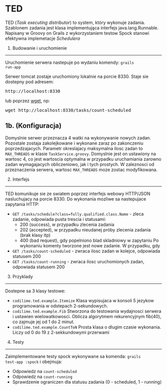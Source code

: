 TED
===

TED (<i>Task executing distributor</i>) to system, który wykonuje zadania. Szablonem zadania jest klasa implementująca interfejs java.lang.Runnable.
Napisany w Groovy on Grails z wykorzystaniem testow Spock stanowi efektywna implemetacje <i>Schedulera</i>

1. Budowanie i uruchomienie
---
Uruchomienie serwera nastepuje po wydaniu komendy:
<code>grails run-app</code>

Serwer tomcat zostaje uruchomiony lokalnie na porcie 8330. Staje sie dostepny pod adresem:
<pre>http://localhost:8330</pre>

lub poprzez <a href="http://www.gnu.org/software/wget/">wget</a>, np:
<pre>wget http://localhost:8330/tasks/count-scheduled</pre>

1b. (Konfiguracja)
---
Domyslnie serwer przeznacza 4 watki na wykonywanie nowych zadan. Pozostale zostaja zakolejkowane i wykonane zaraz po zakonczeniu poprzedzajacych.
Parametr okreslajacy maksymalna ilosc zadan to <code>MAX_THREADS</code> w klasie <code>TaskService.groovy</code>. Domyslnie jest on ustawiony 
na wartosc 4, co jest wartoscia optymalna w przypadku uruchamiania zarowno zadan wymagajacych obliczeniowo, jak i tych prostych.
W zaleznosci od przeznaczenia serwera, wartosc <code>MAX_THREADS</code> moze zostac modyfikowana.

2. Interfejs
---
TED komunikuje sie ze swiatem poprzez interfejs webowy HTTP/JSON nasluchujacy na porcie 8330. Do wykonania mozliwe sa nastepujace zapytania HTTP:
* <code>GET /tasks/schedule?class=fully.qualified.class.Name</code> - zleca zadanie, odpowiada pusta trescia i statusami:
  - 200 (success), w przypadku zlecenia zadania
  - 202 (accepted), w przypadku nieudanej próby zlecenia zadania (brak klasy itp)
  - 400 (bad request), gdy popelniono blad skladniowy w zapytaniu
  Po wykonaniu komenty tworzone jest nowe zadanie. W przypadku, gdy 
* <code>GET /tasks/count-scheduled</code> - zwraca ilosc zadan w kolejce, odpowiada statusem 200
* <code>GET /tasks/count-running</code> - zwraca ilosc uruchomionych zadan, odpowiada statusem 200


3. Przyklady
---
Dostepne sa 3 klasy testowe:
* <code>codilime.ted.example.Itemize</code>
    Klasa wypisujaca w konsoli 5 jezykow programowania w odstepach 2-sekundowych.
* <code>codilime.ted.example.Fib</code>
    Stworzona do testowania wydajnosci serwera i ustawien wielowatkowosci. Oblicza algorytmem rekurencyjnym fib(40), co zajmuje jej od 1 do 2 minut.
* <code>codilime.ted.example.CountToN</code>
    Prosta klasa o dlugim czasie wykonania. Liczy od 0 do 19 z 2-sekkundowymi przerwami


4. Testy
---
Zaimplementowane testy spock wykonywane sa komenda:
<code>grails test-app :spock</code> i obejmuja:
- Odpowiedz na <code>count-scheduled</code>
- Odpowiedz na <code>count-running</code>
- Sprawdzenie ograniczen dla statusu zadania (0 - scheduled, 1 - running)




